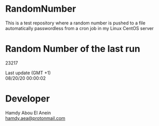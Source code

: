 # RandomNumber    
This is a test repository where a random number is pushed to a file automatically passwordless from a cron job in my Linux CentOS server    
# Random Number of the last run   
23217
      
Last update (GMT +1)    
08/20/20 00:00:02
# Developer    
Hamdy Abou El Anein   
hamdy.aea@protonmail.com
